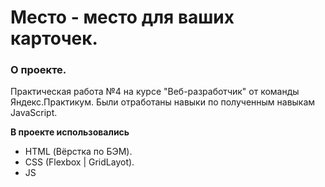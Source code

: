 # Место - место для ваших карточек.

### О проекте.
Практическая работа №4 на курсе "Веб-разработчик" от команды Яндекс.Практикум. 
Были отработаны навыки по полученным навыкам JavaScript.

**В проекте использовались**
* HTML (Вёрстка по БЭМ).
* CSS (Flexbox | GridLayot).
* JS

